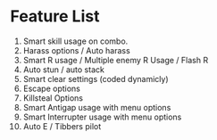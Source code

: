 # Feature List 

1) Smart skill usage on combo.
2) Harass options / Auto harass
3) Smart R usage / Multiple enemy R Usage / Flash R 
4) Auto stun / auto stack 
5) Smart clear settings (coded dynamicly)
6) Escape options
7) Killsteal Options
8) Smart Antigap usage with menu options
9) Smart Interrupter usage with menu options
9) Auto E / Tibbers pilot


